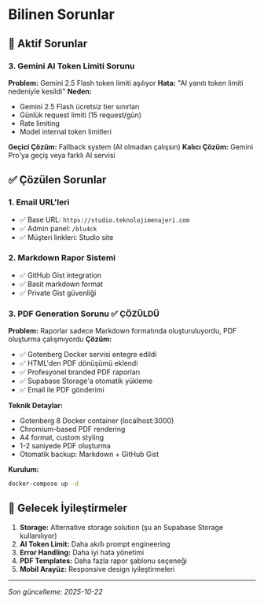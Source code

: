 # Bilinen Sorunlar

## 🚨 **Aktif Sorunlar**

### 3. Gemini AI Token Limiti Sorunu
**Problem:** Gemini 2.5 Flash token limiti aşılıyor
**Hata:** "AI yanıtı token limiti nedeniyle kesildi"
**Neden:** 
- Gemini 2.5 Flash ücretsiz tier sınırları
- Günlük request limiti (15 request/gün)
- Rate limiting
- Model internal token limitleri

**Geçici Çözüm:** Fallback system (AI olmadan çalışsın)
**Kalıcı Çözüm:** Gemini Pro'ya geçiş veya farklı AI servisi

## ✅ **Çözülen Sorunlar**

### 1. Email URL'leri
- ✅ Base URL: `https://studio.teknolojimenajeri.com`
- ✅ Admin panel: `/blu4ck`
- ✅ Müşteri linkleri: Studio site

### 2. Markdown Rapor Sistemi
- ✅ GitHub Gist integration
- ✅ Basit markdown format
- ✅ Private Gist güvenliği

### 3. PDF Generation Sorunu ✅ **ÇÖZÜLDÜ**
**Problem:** Raporlar sadece Markdown formatında oluşturuluyordu, PDF oluşturma çalışmıyordu
**Çözüm:** 
- ✅ Gotenberg Docker servisi entegre edildi
- ✅ HTML'den PDF dönüşümü eklendi
- ✅ Profesyonel branded PDF raporları
- ✅ Supabase Storage'a otomatik yükleme
- ✅ Email ile PDF gönderimi

**Teknik Detaylar:**
- Gotenberg 8 Docker container (localhost:3000)
- Chromium-based PDF rendering
- A4 format, custom styling
- 1-2 saniyede PDF oluşturma
- Otomatik backup: Markdown + GitHub Gist

**Kurulum:**
```bash
docker-compose up -d
```

## 🔧 **Gelecek İyileştirmeler**

1. **Storage:** Alternative storage solution (şu an Supabase Storage kullanılıyor)
2. **AI Token Limit:** Daha akıllı prompt engineering
3. **Error Handling:** Daha iyi hata yönetimi
4. **PDF Templates:** Daha fazla rapor şablonu seçeneği
5. **Mobil Arayüz:** Responsive design iyileştirmeleri

---
*Son güncelleme: 2025-10-22*
